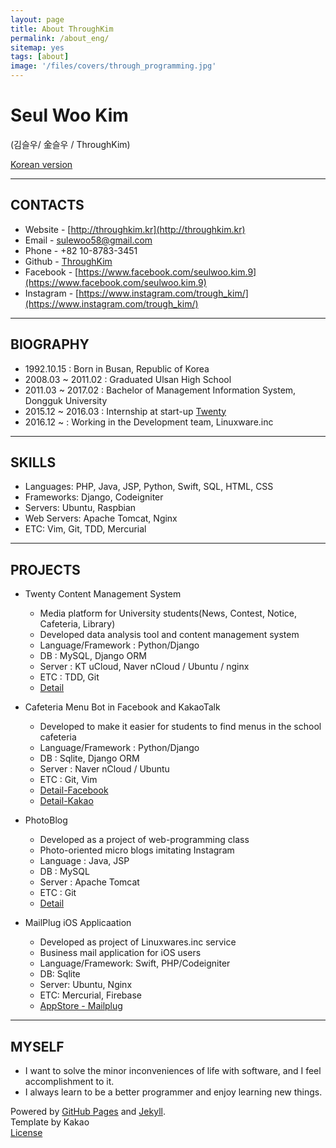 ```yaml
---
layout: page
title: About ThroughKim
permalink: /about_eng/
sitemap: yes
tags: [about]
image: '/files/covers/through_programming.jpg'
---
```

# Seul Woo Kim
(김슬우/ 金슬우 / ThroughKim)  
  
[Korean version](http://throughkim.kr/about/)

---

## CONTACTS

* Website - [http://throughkim.kr](http://throughkim.kr)
* Email - [sulewoo58@gmail.com](mailto:sulewoo58@gmail.com)
* Phone - +82 10-8783-3451
* Github - [ThroughKim](https://github.com/ThroughKim)
* Facebook - [https://www.facebook.com/seulwoo.kim.9](https://www.facebook.com/seulwoo.kim.9)
* Instagram - [https://www.instagram.com/trough_kim/](https://www.instagram.com/trough_kim/)

---

## BIOGRAPHY

* 1992.10.15 : Born in Busan, Republic of Korea
* 2008.03 ~ 2011.02  : Graduated Ulsan High School
* 2011.03 ~ 2017.02 : Bachelor of Management Information System, Dongguk University
* 2015.12 ~ 2016.03  : Internship at start-up [Twenty](https://www.facebook.com/withtwenty/)
* 2016.12 ~ : Working in the Development team, Linuxware.inc

---

## SKILLS

* Languages: PHP, Java, JSP, Python, Swift, SQL, HTML, CSS
* Frameworks: Django, Codeigniter
* Servers: Ubuntu, Raspbian
* Web Servers: Apache Tomcat, Nginx
* ETC: Vim, Git, TDD, Mercurial

---

## PROJECTS

 * Twenty Content Management System
    - Media platform for University students(News, Contest, Notice, Cafeteria, Library)
    - Developed data analysis tool and content management system
    - Language/Framework : Python/Django
    - DB : MySQL, Django ORM
    - Server : KT uCloud, Naver nCloud / Ubuntu / nginx
    - ETC : TDD, Git
    - [Detail](http://throughkim.kr/2016/10/18/pf-twenty-cms/)
  

 * Cafeteria Menu Bot in Facebook and KakaoTalk
    - Developed to make it easier for students to find menus in the school cafeteria
    - Language/Framework : Python/Django
    - DB : Sqlite, Django ORM
    - Server : Naver nCloud / Ubuntu
    - ETC : Git, Vim
    - [Detail-Facebook](http://throughkim.kr/2016/10/18/pf-facebook-haksikbot/)
    - [Detail-Kakao](http://throughkim.kr/2016/10/18/pf-kakao-haksik/)
  
  
 * PhotoBlog
    - Developed as a project of web-programming class
    - Photo-oriented micro blogs imitating Instagram
    - Language : Java, JSP
    - DB : MySQL
    - Server : Apache Tomcat
    - ETC : Git
    - [Detail](http://throughkim.kr/2016/10/18/pf-photoblog/)
    
 * MailPlug iOS Applicaation
    - Developed as project of Linuxwares.inc service
    - Business mail application for iOS users
    - Language/Framework: Swift, PHP/Codeigniter
    - DB: Sqlite
    - Server: Ubuntu, Nginx
    - ETC: Mercurial, Firebase
    - [AppStore - Mailplug](https://itunes.apple.com/us/app/%EB%A9%94%EC%9D%BC%ED%94%8C%EB%9F%AC%EA%B7%B8/id1253780302)

---

## MYSELF

* I want to solve the minor inconveniences of life with software, and I feel accomplishment to it.
* I always learn to be a better programmer and enjoy learning new things.
  
  

  
Powered by [GitHub Pages](https://pages.github.com) and [Jekyll](https://jekyllrb.com).  
Template by Kakao  
[License](/license)
